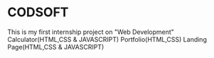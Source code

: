 # CODSOFT
This is my first internship project on "Web Development"
Calculator(HTML,CSS & JAVASCRIPT)
Portfolio(HTML,CSS)
Landing Page(HTML,CSS & JAVASCRIPT)

